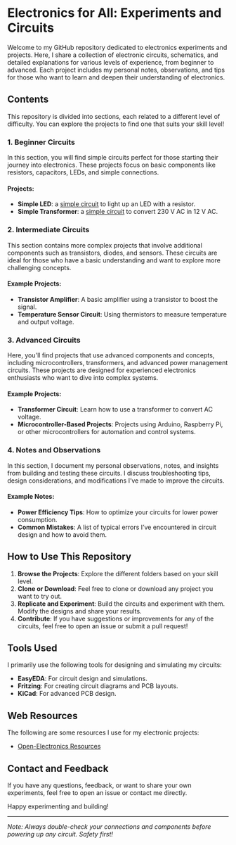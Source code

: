 # Electronics for All: Experiments and Circuits

Welcome to my GitHub repository dedicated to electronics experiments and projects. Here, I share a collection of electronic circuits, schematics, and detailed explanations for various levels of experience, from beginner to advanced. Each project includes my personal notes, observations, and tips for those who want to learn and deepen their understanding of electronics.

## Contents

This repository is divided into sections, each related to a different level of difficulty. You can explore the projects to find one that suits your skill level!

### 1. **Beginner Circuits**
In this section, you will find simple circuits perfect for those starting their journey into electronics. These projects focus on basic components like resistors, capacitors, LEDs, and simple connections.

#### Projects:
- **Simple LED**: a [simple circuit](docs/simple-led.md) to light up an LED with a resistor.
- **Simple Transformer**: a [simple circuit](docs/simple-transformer.md) to convert 230 V AC in 12 V AC.

### 2. **Intermediate Circuits**
This section contains more complex projects that involve additional components such as transistors, diodes, and sensors. These circuits are ideal for those who have a basic understanding and want to explore more challenging concepts.

#### Example Projects:
- **Transistor Amplifier**: A basic amplifier using a transistor to boost the signal.
- **Temperature Sensor Circuit**: Using thermistors to measure temperature and output voltage.

### 3. **Advanced Circuits**
Here, you'll find projects that use advanced components and concepts, including microcontrollers, transformers, and advanced power management circuits. These projects are designed for experienced electronics enthusiasts who want to dive into complex systems.

#### Example Projects:
- **Transformer Circuit**: Learn how to use a transformer to convert AC voltage.
- **Microcontroller-Based Projects**: Projects using Arduino, Raspberry Pi, or other microcontrollers for automation and control systems.

### 4. **Notes and Observations**
In this section, I document my personal observations, notes, and insights from building and testing these circuits. I discuss troubleshooting tips, design considerations, and modifications I’ve made to improve the circuits.

#### Example Notes:
- **Power Efficiency Tips**: How to optimize your circuits for lower power consumption.
- **Common Mistakes**: A list of typical errors I’ve encountered in circuit design and how to avoid them.

## How to Use This Repository

1. **Browse the Projects**: Explore the different folders based on your skill level.
2. **Clone or Download**: Feel free to clone or download any project you want to try out.
3. **Replicate and Experiment**: Build the circuits and experiment with them. Modify the designs and share your results.
4. **Contribute**: If you have suggestions or improvements for any of the circuits, feel free to open an issue or submit a pull request!

## Tools Used
I primarily use the following tools for designing and simulating my circuits:
- **EasyEDA**: For circuit design and simulations.
- **Fritzing**: For creating circuit diagrams and PCB layouts.
- **KiCad**: For advanced PCB design.

## Web Resources

The following are some resources I use for my electronic projects:

* [Open-Electronics Resources](https://github.com/ajaymnk/open-electronics)

## Contact and Feedback
If you have any questions, feedback, or want to share your own experiments, feel free to open an issue or contact me directly.

Happy experimenting and building!

---
*Note: Always double-check your connections and components before powering up any circuit. Safety first!*
